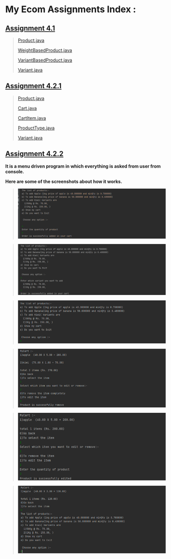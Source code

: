 # My Ecom Assignments Index :

## [Assignment 4.1](https://github.com/alein249/MyEcom/tree/master/src)

> [Product.java](https://github.com/alein249/MyEcom/blob/master/src/models/Product.java)
> 
> [WeightBasedProduct.java](https://github.com/alein249/MyEcom/blob/master/src/models/WeightBasedProduct.java)
> 
> [VariantBasedProduct.java](https://github.com/alein249/MyEcom/blob/master/src/models/VariantBasedProduct.java)
> 
> [Variant.java](https://github.com/alein249/MyEcom/blob/master/src/models/Variant.java)

## [Assignment 4.2.1](https://github.com/alein249/MyEcom/tree/Assignment4.2.1/src)

> [Product.java](https://github.com/alein249/MyEcom/blob/Assignment4.2.1/src/models/Product.java)
> 
> [Cart.java](https://github.com/alein249/MyEcom/blob/Assignment4.2.1/src/models/Cart.java)
> 
> [CartItem.java](https://github.com/alein249/MyEcom/blob/Assignment4.2.1/src/models/CartItem.java)
> 
> [ProductType.java](https://github.com/alein249/MyEcom/blob/Assignment4.2.1/src/models/ProductType.java)
> 
> [Variant.java](https://github.com/alein249/MyEcom/blob/Assignment4.2.1/src/models/Variant.java)

## [Assignment 4.2.2](https://github.com/alein249/MyEcom/tree/Assignment4.2.2/src)

**It is a menu driven program in which everything is asked from user from console.**

**Here are some of the screenshots about how it works.**

> ![](https://github.com/alein249/MyEcom/blob/Assignment4.2.2/Screenshot%20(6).png)

> ![](https://github.com/alein249/MyEcom/blob/Assignment4.2.2/Screenshot%20(8).png)

> ![](https://github.com/alein249/MyEcom/blob/Assignment4.2.2/Screenshot%20(10).png)

> ![](https://github.com/alein249/MyEcom/blob/Assignment4.2.2/Screenshot%20(12).png)

> ![](https://github.com/alein249/MyEcom/blob/Assignment4.2.2/Screenshot%20(14).png)

> ![](https://github.com/alein249/MyEcom/blob/Assignment4.2.2/Screenshot%20(16).png)
